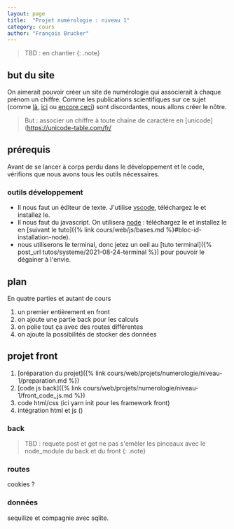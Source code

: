 ```yaml
---
layout: page
title:  "Projet numérologie : niveau 1"
category: cours
author: "François Brucker"
---
```



> TBD : en chantier
{: .note}

## but du site

On aimerait pouvoir créer un site de numérologie qui associerait à chaque prénom un chiffre. Comme les publications scientifiques sur ce sujet (comme [là](https://www.parents.fr/prenoms/nos-conseils-prenoms/la-numerologie-des-prenoms-diaporama-307570), [ici](https://www.femmeactuelle.fr/horoscope2/numerologie/numerologie-prenom-19618) ou [encore ceci](https://www.evozen.fr/numerologie/expression)) sont discordantes, nous allons créer le nôtre.


> But : associer un chiffre à toute chaine de caractère en [unicode](https://unicode-table.com/fr/


## prérequis

Avant de se lancer à corps perdu dans le développement et le code, vérifions que nous avons tous les outils nécessaires.

### outils développement

* Il nous faut un éditeur de texte. J'utilise [vscode](https://code.visualstudio.com/), téléchargez le et installez le.
* Il nous faut du javascript. On utilisera [node](https://nodejs.org/en/) : téléchargez le et installez le en [suivant le tuto]({% link cours/web/js/bases.md %}#bloc-id-installation-node). 
* nous utiliserons le terminal, donc jetez un oeil au [tuto terminal]({% post_url tutos/systeme/2021-08-24-terminal %}) pour pouvoir le dégainer à l'envie.

## plan

En quatre parties et autant de cours

1. un premier entièrement en front
2. on ajoute une partie back pour les calculs
3. on polie tout ça avec des routes différentes
4. on ajoute la possibilités de stocker des données


## projet front

1. [oréparation du projet]({% link cours/web/projets/numerologie/niveau-1/preparation.md %})
2. [code js back]({% link cours/web/projets/numerologie/niveau-1/front_code_js.md %})
3. code html/css (ici yarn init pour les framework front)
4. intégration html et js ()

### back 

> TBD : requete post et get
> ne pas s'emèler les pinceaux avec le node_module du back et du front
{: .note}

### routes

 cookies ?

### données

sequilize et compagnie avec sqlite.